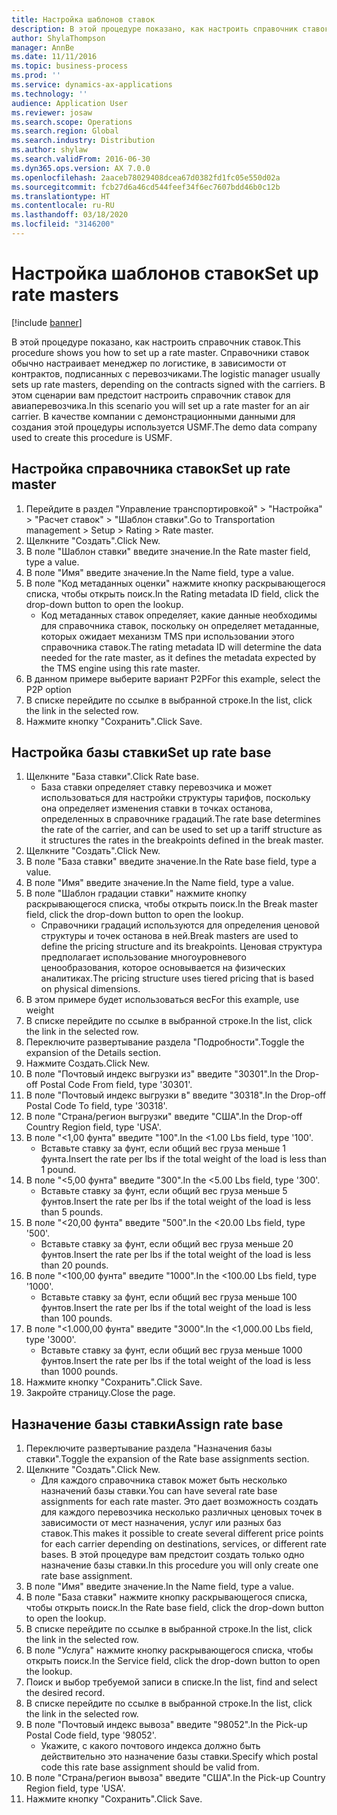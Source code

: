 ```yaml
---
title: Настройка шаблонов ставок
description: В этой процедуре показано, как настроить справочник ставок.
author: ShylaThompson
manager: AnnBe
ms.date: 11/11/2016
ms.topic: business-process
ms.prod: ''
ms.service: dynamics-ax-applications
ms.technology: ''
audience: Application User
ms.reviewer: josaw
ms.search.scope: Operations
ms.search.region: Global
ms.search.industry: Distribution
ms.author: shylaw
ms.search.validFrom: 2016-06-30
ms.dyn365.ops.version: AX 7.0.0
ms.openlocfilehash: 2aaceb78029408dcea67d0382fd1fc05e550d02a
ms.sourcegitcommit: fcb27d6a46cd544feef34f6ec7607bdd46b0c12b
ms.translationtype: HT
ms.contentlocale: ru-RU
ms.lasthandoff: 03/18/2020
ms.locfileid: "3146200"
---
```

# <a name="set-up-rate-masters"></a><span data-ttu-id="79575-103">Настройка шаблонов ставок</span><span class="sxs-lookup"><span data-stu-id="79575-103">Set up rate masters</span></span>

[!include [banner](../../includes/banner.md)]

<span data-ttu-id="79575-104">В этой процедуре показано, как настроить справочник ставок.</span><span class="sxs-lookup"><span data-stu-id="79575-104">This procedure shows you how to set up a rate master.</span></span> <span data-ttu-id="79575-105">Справочники ставок обычно настраивает менеджер по логистике, в зависимости от контрактов, подписанных с перевозчиками.</span><span class="sxs-lookup"><span data-stu-id="79575-105">The logistic manager usually sets up rate masters, depending on the contracts signed with the carriers.</span></span> <span data-ttu-id="79575-106">В этом сценарии вам предстоит настроить справочник ставок для авиаперевозчика.</span><span class="sxs-lookup"><span data-stu-id="79575-106">In this scenario you will set up a rate master for an air carrier.</span></span> <span data-ttu-id="79575-107">В качестве компании с демонстрационными данными для создания этой процедуры используется USMF.</span><span class="sxs-lookup"><span data-stu-id="79575-107">The demo data company used to create this procedure is USMF.</span></span>


## <a name="set-up-rate-master"></a><span data-ttu-id="79575-108">Настройка справочника ставок</span><span class="sxs-lookup"><span data-stu-id="79575-108">Set up rate master</span></span>
1. <span data-ttu-id="79575-109">Перейдите в раздел "Управление транспортировкой" > "Настройка" > "Расчет ставок" > "Шаблон ставки".</span><span class="sxs-lookup"><span data-stu-id="79575-109">Go to Transportation management > Setup > Rating > Rate master.</span></span>
2. <span data-ttu-id="79575-110">Щелкните "Создать".</span><span class="sxs-lookup"><span data-stu-id="79575-110">Click New.</span></span>
3. <span data-ttu-id="79575-111">В поле "Шаблон ставки" введите значение.</span><span class="sxs-lookup"><span data-stu-id="79575-111">In the Rate master field, type a value.</span></span>
4. <span data-ttu-id="79575-112">В поле "Имя" введите значение.</span><span class="sxs-lookup"><span data-stu-id="79575-112">In the Name field, type a value.</span></span>
5. <span data-ttu-id="79575-113">В поле "Код метаданных оценки" нажмите кнопку раскрывающегося списка, чтобы открыть поиск.</span><span class="sxs-lookup"><span data-stu-id="79575-113">In the Rating metadata ID field, click the drop-down button to open the lookup.</span></span>
    * <span data-ttu-id="79575-114">Код метаданных ставок определяет, какие данные необходимы для справочника ставок, поскольку он определяет метаданные, которых ожидает механизм TMS при использовании этого справочника ставок.</span><span class="sxs-lookup"><span data-stu-id="79575-114">The rating metadata ID will determine the data needed for the rate master, as it defines the metadata expected by the TMS engine using this rate master.</span></span>  
6. <span data-ttu-id="79575-115">В данном примере выберите вариант P2P</span><span class="sxs-lookup"><span data-stu-id="79575-115">For this example, select the P2P option</span></span>
7. <span data-ttu-id="79575-116">В списке перейдите по ссылке в выбранной строке.</span><span class="sxs-lookup"><span data-stu-id="79575-116">In the list, click the link in the selected row.</span></span>
8. <span data-ttu-id="79575-117">Нажмите кнопку "Сохранить".</span><span class="sxs-lookup"><span data-stu-id="79575-117">Click Save.</span></span>

## <a name="set-up-rate-base"></a><span data-ttu-id="79575-118">Настройка базы ставки</span><span class="sxs-lookup"><span data-stu-id="79575-118">Set up rate base</span></span>
1. <span data-ttu-id="79575-119">Щелкните "База ставки".</span><span class="sxs-lookup"><span data-stu-id="79575-119">Click Rate base.</span></span>
    * <span data-ttu-id="79575-120">База ставки определяет ставку перевозчика и может использоваться для настройки структуры тарифов, поскольку она определяет изменения ставки в точках останова, определенных в справочнике градаций.</span><span class="sxs-lookup"><span data-stu-id="79575-120">The rate base determines the rate of the carrier, and can be used to set up a tariff structure as it structures the rates in the breakpoints defined in the break master.</span></span>  
2. <span data-ttu-id="79575-121">Щелкните "Создать".</span><span class="sxs-lookup"><span data-stu-id="79575-121">Click New.</span></span>
3. <span data-ttu-id="79575-122">В поле "База ставки" введите значение.</span><span class="sxs-lookup"><span data-stu-id="79575-122">In the Rate base field, type a value.</span></span>
4. <span data-ttu-id="79575-123">В поле "Имя" введите значение.</span><span class="sxs-lookup"><span data-stu-id="79575-123">In the Name field, type a value.</span></span>
5. <span data-ttu-id="79575-124">В поле "Шаблон градации ставки" нажмите кнопку раскрывающегося списка, чтобы открыть поиск.</span><span class="sxs-lookup"><span data-stu-id="79575-124">In the Break master field, click the drop-down button to open the lookup.</span></span>
    * <span data-ttu-id="79575-125">Справочники градаций используются для определения ценовой структуры и точек останова в ней.</span><span class="sxs-lookup"><span data-stu-id="79575-125">Break masters are used to define the pricing structure and its breakpoints.</span></span> <span data-ttu-id="79575-126">Ценовая структура предполагает использование многоуровневого ценообразования, которое основывается на физических аналитиках.</span><span class="sxs-lookup"><span data-stu-id="79575-126">The pricing structure uses tiered pricing that is based on physical dimensions.</span></span>  
6. <span data-ttu-id="79575-127">В этом примере будет использоваться вес</span><span class="sxs-lookup"><span data-stu-id="79575-127">For this example, use weight</span></span>
7. <span data-ttu-id="79575-128">В списке перейдите по ссылке в выбранной строке.</span><span class="sxs-lookup"><span data-stu-id="79575-128">In the list, click the link in the selected row.</span></span>
8. <span data-ttu-id="79575-129">Переключите развертывание раздела "Подробности".</span><span class="sxs-lookup"><span data-stu-id="79575-129">Toggle the expansion of the Details section.</span></span>
9. <span data-ttu-id="79575-130">Нажмите Создать.</span><span class="sxs-lookup"><span data-stu-id="79575-130">Click New.</span></span>
10. <span data-ttu-id="79575-131">В поле "Почтовый индекс выгрузки из" введите "30301".</span><span class="sxs-lookup"><span data-stu-id="79575-131">In the Drop-off Postal Code From field, type '30301'.</span></span>
11. <span data-ttu-id="79575-132">В поле "Почтовый индекс выгрузки в" введите "30318".</span><span class="sxs-lookup"><span data-stu-id="79575-132">In the Drop-off Postal Code To field, type '30318'.</span></span>
12. <span data-ttu-id="79575-133">В поле "Страна/регион выгрузки" введите "США".</span><span class="sxs-lookup"><span data-stu-id="79575-133">In the Drop-off Country Region field, type 'USA'.</span></span>
13. <span data-ttu-id="79575-134">В поле "<1,00 фунта" введите "100".</span><span class="sxs-lookup"><span data-stu-id="79575-134">In the <1.00 Lbs field, type '100'.</span></span>
    * <span data-ttu-id="79575-135">Вставьте ставку за фунт, если общий вес груза меньше 1 фунта.</span><span class="sxs-lookup"><span data-stu-id="79575-135">Insert the rate per lbs if the total weight of the load is less than 1 pound.</span></span>  
14. <span data-ttu-id="79575-136">В поле "<5,00 фунта" введите "300".</span><span class="sxs-lookup"><span data-stu-id="79575-136">In the <5.00 Lbs field, type '300'.</span></span>
    * <span data-ttu-id="79575-137">Вставьте ставку за фунт, если общий вес груза меньше 5 фунтов.</span><span class="sxs-lookup"><span data-stu-id="79575-137">Insert the rate per lbs if the total weight of the load is less than 5 pounds.</span></span>  
15. <span data-ttu-id="79575-138">В поле "<20,00 фунта" введите "500".</span><span class="sxs-lookup"><span data-stu-id="79575-138">In the <20.00 Lbs field, type '500'.</span></span>
    * <span data-ttu-id="79575-139">Вставьте ставку за фунт, если общий вес груза меньше 20 фунтов.</span><span class="sxs-lookup"><span data-stu-id="79575-139">Insert the rate per lbs if the total weight of the load is less than 20 pounds.</span></span>  
16. <span data-ttu-id="79575-140">В поле "<100,00 фунта" введите "1000".</span><span class="sxs-lookup"><span data-stu-id="79575-140">In the <100.00 Lbs field, type '1000'.</span></span>
    * <span data-ttu-id="79575-141">Вставьте ставку за фунт, если общий вес груза меньше 100 фунтов.</span><span class="sxs-lookup"><span data-stu-id="79575-141">Insert the rate per lbs if the total weight of the load is less than 100 pounds.</span></span>  
17. <span data-ttu-id="79575-142">В поле "<1.000,00 фунта" введите "3000".</span><span class="sxs-lookup"><span data-stu-id="79575-142">In the <1,000.00 Lbs field, type '3000'.</span></span>
    * <span data-ttu-id="79575-143">Вставьте ставку за фунт, если общий вес груза меньше 1000 фунтов.</span><span class="sxs-lookup"><span data-stu-id="79575-143">Insert the rate per lbs if the total weight of the load is less than 1000 pounds.</span></span>  
18. <span data-ttu-id="79575-144">Нажмите кнопку "Сохранить".</span><span class="sxs-lookup"><span data-stu-id="79575-144">Click Save.</span></span>
19. <span data-ttu-id="79575-145">Закройте страницу.</span><span class="sxs-lookup"><span data-stu-id="79575-145">Close the page.</span></span>

## <a name="assign-rate-base"></a><span data-ttu-id="79575-146">Назначение базы ставки</span><span class="sxs-lookup"><span data-stu-id="79575-146">Assign rate base</span></span>
1. <span data-ttu-id="79575-147">Переключите развертывание раздела "Назначения базы ставки".</span><span class="sxs-lookup"><span data-stu-id="79575-147">Toggle the expansion of the Rate base assignments section.</span></span>
2. <span data-ttu-id="79575-148">Щелкните "Создать".</span><span class="sxs-lookup"><span data-stu-id="79575-148">Click New.</span></span>
    * <span data-ttu-id="79575-149">Для каждого справочника ставок может быть несколько назначений базы ставки.</span><span class="sxs-lookup"><span data-stu-id="79575-149">You can have several rate base assignments for each rate master.</span></span> <span data-ttu-id="79575-150">Это дает возможность создать для каждого перевозчика несколько различных ценовых точек в зависимости от мест назначения, услуг или разных баз ставок.</span><span class="sxs-lookup"><span data-stu-id="79575-150">This makes it possible to create several different price points for each carrier depending on destinations, services, or different rate bases.</span></span> <span data-ttu-id="79575-151">В этой процедуре вам предстоит создать только одно назначение базы ставки.</span><span class="sxs-lookup"><span data-stu-id="79575-151">In this procedure you will only create one rate base assignment.</span></span>  
3. <span data-ttu-id="79575-152">В поле "Имя" введите значение.</span><span class="sxs-lookup"><span data-stu-id="79575-152">In the Name field, type a value.</span></span>
4. <span data-ttu-id="79575-153">В поле "База ставки" нажмите кнопку раскрывающегося списка, чтобы открыть поиск.</span><span class="sxs-lookup"><span data-stu-id="79575-153">In the Rate base field, click the drop-down button to open the lookup.</span></span>
5. <span data-ttu-id="79575-154">В списке перейдите по ссылке в выбранной строке.</span><span class="sxs-lookup"><span data-stu-id="79575-154">In the list, click the link in the selected row.</span></span>
6. <span data-ttu-id="79575-155">В поле "Услуга" нажмите кнопку раскрывающегося списка, чтобы открыть поиск.</span><span class="sxs-lookup"><span data-stu-id="79575-155">In the Service field, click the drop-down button to open the lookup.</span></span>
7. <span data-ttu-id="79575-156">Поиск и выбор требуемой записи в списке.</span><span class="sxs-lookup"><span data-stu-id="79575-156">In the list, find and select the desired record.</span></span>
8. <span data-ttu-id="79575-157">В списке перейдите по ссылке в выбранной строке.</span><span class="sxs-lookup"><span data-stu-id="79575-157">In the list, click the link in the selected row.</span></span>
9. <span data-ttu-id="79575-158">В поле "Почтовый индекс вывоза" введите "98052".</span><span class="sxs-lookup"><span data-stu-id="79575-158">In the Pick-up Postal Code field, type '98052'.</span></span>
    * <span data-ttu-id="79575-159">Укажите, с какого почтового индекса должно быть действительно это назначение базы ставки.</span><span class="sxs-lookup"><span data-stu-id="79575-159">Specify which postal code this rate base assignment should be valid from.</span></span>    
10. <span data-ttu-id="79575-160">В поле "Страна/регион вывоза" введите "США".</span><span class="sxs-lookup"><span data-stu-id="79575-160">In the Pick-up Country Region field, type 'USA'.</span></span>
11. <span data-ttu-id="79575-161">Нажмите кнопку "Сохранить".</span><span class="sxs-lookup"><span data-stu-id="79575-161">Click Save.</span></span>

